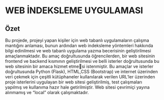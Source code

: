 # WEB İNDEKSLEME UYGULAMASI

## Özet
Bu projede, projeyi yapan kişiler
için web tabanlı uygulamaların çalışma 
mantığını anlaması, bunun ardından web 
indeksleme yöntemleri hakkında bilgi edinilmesi ve web tabanlı uygulama yazma 
becerisinin geliştirilmesi amaçlanmaktadır. 
Bu amaç doğrultusunda öğrencilerden, bir 
web sitesinin frontend ve backend kısmının 
geliştirilmesi ve belli isterler doğrultusunda bu web sitesinin bir amaca hizmet etmesi istenmiştir. 
Bu amaçlar ve isterler doğrultusunda 
Python (Flask), HTML,CSS (Bootstrap) ve 
internet üzerinden veri çekmek için çeşitli 
kütüphaneler kullanılarak verilen URL’ler 
üzerinden proje isterlerini uygulayan bir 
web sitesi geliştirilmiş, test çalışmaları 
yapılmış ve kullanıma hazır hale getirilmiştir. Web sitesi çevrimiçi yayına alınmamış ve “local” olarak çalışmaktadır.




